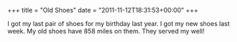 +++
title = "Old Shoes"
date = "2011-11-12T18:31:53+00:00"
+++

I got my last pair of shoes for my birthday last year.  I got my new shoes last week.  My old shoes have 858 miles on them.  They served my well!
			